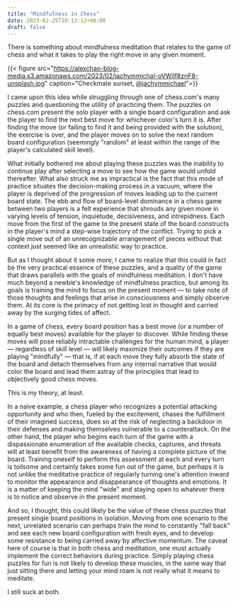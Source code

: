 ```yaml
---
title: "Mindfulness in Chess"
date: 2023-02-25T10:13:12+08:00
draft: false
---
```


There is something about mindfulness meditation that relates to the game of chess and what it takes to play the right move in any given moment.

{{< figure src="https://alexchao-blog-media.s3.amazonaws.com/2023/02/jachymmichal-oVWilf8znF8-unsplash.jpg" caption="Checkmate sunset, [@jachymmichael](https://unsplash.com/@jachymmichal)">}}

I came upon this idea while struggling through one of chess.com's many puzzles and questioning the utility of practicing them. The puzzles on chess.com present the solo player with a single board configuration and ask the player to find the next best move for whichever color's turn it is. After finding the move (or failing to find it and being provided with the solution), the exercise is over, and the player moves on to solve the next random board configuration (seemingly "random" at least within the range of the player's calculated skill level).

What initially bothered me about playing these puzzles was the inability to continue play after selecting a move to see how the game would unfold thereafter. What also struck me as impractical is the fact that this mode of practice situates the decision-making process in a vacuum, where the player is deprived of the progression of moves leading up to the current board state. The ebb and flow of board-level dominance in a chess game between two players is a felt experience that shrouds any given move in varying levels of tension, inquietude, decisiveness, and intrepidness. Each move from the first of the game to the present state of the board constructs in the player's mind a step-wise trajectory of the conflict. Trying to pick a single move out of an unrecognizable arrangement of pieces without that context just seemed like an unrealistic way to practice.

But as I thought about it some more, I came to realize that this could in fact be the very practical essence of these puzzles, and a quality of the game that draws parallels with the goals of mindfulness meditation. I don't have much beyond a newbie's knowledge of mindfulness practice, but among its goals is training the mind to focus on the present moment &mdash; to take note of those thoughts and feelings that arise in consciousness and simply observe them. At its core is the primacy of not getting lost in thought and carried away by the surging tides of affect.

In a game of chess, every board position has a best move (or a number of equally best moves) available for the player to discover. While finding these moves will pose reliably intractable challenges for the human mind, a player &mdash; regardless of skill level &mdash; will likely maximize their outcomes if they are playing "mindfully" &mdash; that is, if at each move they fully absorb the state of the board and detach themselves from any internal narrative that would color the board and lead them astray of the principles that lead to objectively good chess moves.

This is my theory, at least.

In a naive example, a chess player who recognizes a potential attacking opportunity and who then, fueled by the excitement, chases the fulfillment of their imagined success, does so at the risk of neglecting a backdoor in their defenses and making themselves vulnerable to a counterattack. On the other hand, the player who begins each turn of the game with a dispassionate enumeration of the available checks, captures, and threats will at least benefit from the awareness of having a complete picture of the board. Training oneself to perform this assessment at each and every turn is toilsome and certainly takes some fun out of the game, but perhaps it is not unlike the meditative practice of regularly turning one's attention inward to monitor the appearance and disappearance of thoughts and emotions. It is a matter of keeping the mind "wide" and staying open to whatever there is to notice and observe in the present moment.

And so, I thought, this could likely be the value of these chess puzzles that present single board positions in isolation. Moving from one scenario to the next, unrelated scenario can perhaps train the mind to constantly "fall back" and see each new board configuration with fresh eyes, and to develop some resistance to being carried away by affective momentum. The caveat here of course is that in both chess and meditation, one must actually implement the correct behaviors during practice. Simply playing chess puzzles for fun is not likely to develop these muscles, in the same way that just sitting there and letting your mind roam is not really what it means to meditate.

I still suck at both.
